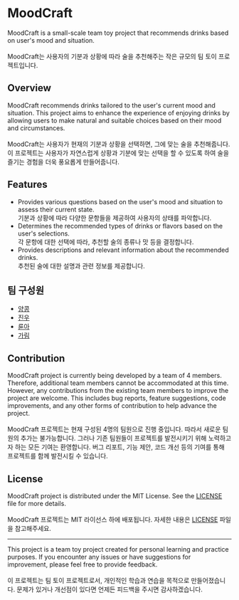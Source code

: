 # MoodCraft

MoodCraft is a small-scale team toy project that recommends drinks based on user's mood and situation.
<br/><br/>MoodCraft는 사용자의 기분과 상황에 따라 술을 추천해주는 작은 규모의 팀 토이 프로젝트입니다.

## Overview

MoodCraft recommends drinks tailored to the user's current mood and situation. This project aims to enhance the experience of enjoying drinks by allowing users to make natural and suitable choices based on their mood and circumstances.
<br/><br/>MoodCraft는 사용자가 현재의 기분과 상황을 선택하면, 그에 맞는 술을 추천해줍니다. 이 프로젝트는 사용자가 자연스럽게 상황과 기분에 맞는 선택을 할 수 있도록 하여 술을 즐기는 경험을 더욱 풍요롭게 만들어줍니다.

## Features

- Provides various questions based on the user's mood and situation to assess their current state.
  <br/>기분과 상황에 따라 다양한 문항들을 제공하여 사용자의 상태를 파악합니다.<br/>
- Determines the recommended types of drinks or flavors based on the user's selections.
  <br/>각 문항에 대한 선택에 따라, 추천할 술의 종류나 맛 등을 결정합니다.<br/>
- Provides descriptions and relevant information about the recommended drinks.
 <br/>추천된 술에 대한 설명과 관련 정보를 제공합니다.<br/>

## 팀 구성원

- [양콩](https://github.com/DEV-Yangkong)
- [진우](https://github.com/sds7629)
- [륜아](https://github.com/ryoonago)
- [가림](https://github.com/galim-kang)

## Contribution

MoodCraft project is currently being developed by a team of 4 members. Therefore, additional team members cannot be accommodated at this time. However, any contributions from the existing team members to improve the project are welcome. This includes bug reports, feature suggestions, code improvements, and any other forms of contribution to help advance the project.
<br/><br/>MoodCraft 프로젝트는 현재 구성된 4명의 팀원으로 진행 중입니다. 따라서 새로운 팀원의 추가는 불가능합니다. 그러나 기존 팀원들이 프로젝트를 발전시키기 위해 노력하고자 하는 모든 기여는 환영합니다. 버그 리포트, 기능 제안, 코드 개선 등의 기여를 통해 프로젝트를 함께 발전시킬 수 있습니다.

## License

MoodCraft project is distributed under the MIT License. See the [LICENSE](LICENSE) file for more details.
<br/><br/>MoodCraft 프로젝트는 MIT 라이선스 하에 배포됩니다. 자세한 내용은 [LICENSE](LICENSE) 파일을 참고해주세요.

---

This project is a team toy project created for personal learning and practice purposes. If you encounter any issues or have suggestions for improvement, please feel free to provide feedback.
<br/><br/>이 프로젝트는 팀 토이 프로젝트로서, 개인적인 학습과 연습을 목적으로 만들어졌습니다. 문제가 있거나 개선점이 있다면 언제든 피드백을 주시면 감사하겠습니다.

